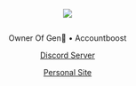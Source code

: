 <p align="center">  
<img src="https://www.icegif.com/wp-content/uploads/2022/12/icegif-1699.gif">
</p>
    <p align="center">
  <img src=""/>
</p>
<p align="center">
Owner Of Gen🌇 • Accountboost
<p align="center">
    <a href="https://discord.gg/accountboost">Discord Server</a>
    <p align="center">
    <a href="1vx.nl">Personal Site</a>
    
